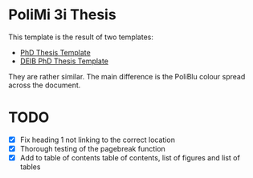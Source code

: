 # PoliMi 3i Thesis

This template is the result of two templates:

- [PhD Thesis Template](https://www.overleaf.com/latex/templates/phd-thesis-template/nwjkggvhrzmz)
- [DEIB PhD Thesis Template](https://www.overleaf.com/latex/templates/politecnico-di-milano-deib-phd-thesis-template/ydsvtyzwxfdk)

They are rather similar. The main difference is the PoliBlu colour spread across the document.

# TODO

- [x] Fix heading 1 not linking to the correct location
- [x] Thorough testing of the pagebreak function
- [x] Add to table of contents table of contents, list of figures and list of tables
